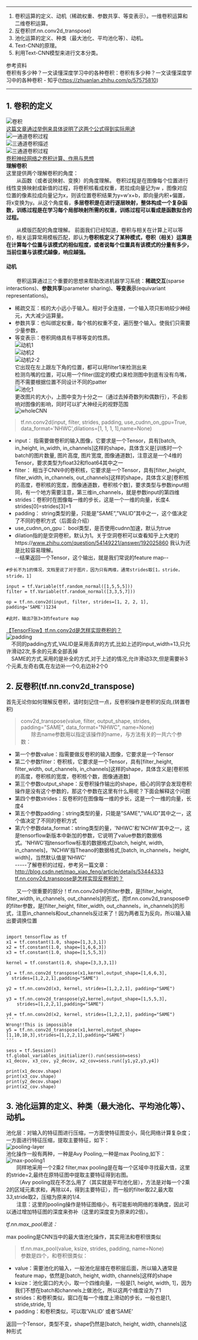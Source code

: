 ***
1. 卷积运算的定义、动机（稀疏权重、参数共享、等变表示）。一维卷积运算和二维卷积运算。  
2. 反卷积(tf.nn.conv2d_transpose)  
3. 池化运算的定义、种类（最大池化、平均池化等）、动机。   
4. Text-CNN的原理。   
5. 利用Text-CNN模型来进行文本分类。   

参考资料    
卷积有多少种？一文读懂深度学习中的各种卷积：卷积有多少种？一文读懂深度学习中的各种卷积 - 知乎(https://zhuanlan.zhihu.com/p/57575810)   
****   
## 1. 卷积的定义   
![卷积](./images/卷积.png)    
[这篇文章通过举例来具体说明了这两个公式得到实际用途](https://www.cnblogs.com/sevenyuan/p/7810755.html)   
![一通道卷积过程](./images/一通道卷积过程.png)   
![三通道卷积描述](./images/三通道卷积描述.png)   
![三通道卷积过程](./images/三通道卷积过程.png)   
[卷积神经网络之卷积计算、作用与思想 ](https://www.cnblogs.com/shine-lee/p/9932226.html)   
**理解卷积**   
这里提供两个理解卷积的角度：    
&emsp;&emsp;从函数（或者说映射、变换）的角度理解。 卷积过程是在图像每个位置进行线性变换映射成新值的过程，将卷积核看成权重，若拉成向量记为w
，图像对应位置的像素拉成向量记为x，则该位置卷积结果为y=w′x+b，即向量内积+偏置，将x变换为y。从这个角度看，**多层卷积是在进行逐层映射，整体构成一个复杂函数，训练过程是在学习每个局部映射所需的权重，训练过程可以看成是函数拟合的过程。**     

&emsp;&emsp;从模版匹配的角度理解。 前面我们已经知道，卷积与相关在计算上可以等价，相关运算常用模板匹配，即认为**卷积核定义了某种模式，卷积（相关）运算是在计算每个位置与该模式的相似程度，或者说每个位置具有该模式的分量有多少，当前位置与该模式越像，响应越强。**   
#### 动机  
&emsp;&emsp;卷积运算通过三个重要的思想来帮助改进机器学习系统：**稀疏交互**(sparse interactions)、**参数共享**(parameter sharing)、**等变表示**(equivariant representations)。   
* 稀疏交互：核的大小远小于输入。相对于全连接，一个输入项只影响较少神经元，大大减少运算量。  
* 参数共享：也叫绑定权重，每个核的权重不变，遍历整个输入。使我们只需要少量参数，   
* 等变表示：卷积网络具有平移等变的性质。  
![动机1](./images/动机1.png)     
![动机2](./images/动机2.png)     
![动机2-2](./images/动机2-2.png)     
它出现在左上跟左下角的位置，都可以用filter1来检测出来   
检测鸟嘴的位置，可以用一个fliter(固定的模式)来检测图中到底有没有鸟嘴，而不需要根据位置不同设计不同的patter      
![池化1](./images/池化1.png)   
更改图片的大小，上图中变为十分之一（通过去掉奇数列和偶数行），不会影响对图像的影响，同时可以扩大神经元的视野范围   
![wholeCNN](./images/wholeCNN.PNG)   
>tf.nn.conv2d(input, filter, strides, padding, use_cudnn_on_gpu=True,  data_format='NHWC',dilations=[1, 1, 1, 1],name=None)    

* input： 指需要做卷积的输入图像，它要求是一个Tensor，具有[batch, in_height, in_width, in_channels]这样的shape，具体含义是[训练时一个batch的图片数量, 图片高度, 图片宽度, 图像通道数]，注意这是一个4维的Tensor，要求类型为float32和float64其中之一   
* filter： 相当于CNN中的卷积核，它要求是一个Tensor，具有[filter_height, filter_width, in_channels, out_channels]这样的shape，具体含义是[卷积核的高度，卷积核的宽度，图像通道数，卷积核个数]，要求类型与参数input相同，有一个地方需要注意，第三维in_channels，就是参数input的第四维     
* strides：卷积时在图像每一维的步长，这是一个一维的向量，长度4.  strides[0]=strides[3]=1   
* padding： string类型的量，只能是”SAME”,”VALID”其中之一，这个值决定了不同的卷积方式（后面会介绍）  
* use_cudnn_on_gpu： bool类型，是否使用cudnn加速，默认为true   
* dilation指的是空洞卷积，默认为1。关于空洞卷积可以查看知乎上大佬的https://www.zhihu.com/question/54149221/answer/192025860 我认为还是比较容易理解。   
--结果返回一个Tensor，这个输出，就是我们常说的feature map--
```
#步长不为1的情况，文档里说了对于图片，因为只有两维，通常strides取[1，stride，stride，1]

input = tf.Variable(tf.random_normal([1,5,5,5]))
filter = tf.Variable(tf.random_normal([3,3,5,7]))

op = tf.nn.conv2d(input, filter, strides=[1, 2, 2, 1], padding='SAME')1234

#此时，输出7张3×3的feature map 
```
[【TensorFlow】tf.nn.conv2d是怎样实现卷积的？](https://blog.csdn.net/mao_xiao_feng/article/details/78004522)   
![padding](./images/padding.png)   
&emsp;不同的padding方式,VALID是采用丢弃的方式,比如上述的input_width=13,只允许滑动2次,多余的元素全部丢掉     
&emsp;SAME的方式,采用的是补全的方式,对于上述的情况,允许滑动3次,但是需要补3个元素,左奇右偶,在左边补一个0,右边补2个0  

## 2. 反卷积(tf.nn.conv2d_transpose)    
首先无论你如何理解反卷积，请时刻记住一点，反卷积操作是卷积的反向,(转置卷积)   
>conv2d_transpose(value, filter, output_shape, strides, padding="SAME", data_format="NHWC", name=None)  
&emsp;&emsp;除去name参数用以指定该操作的name，与方法有关的一共六个参数：   
* 第一个参数value：指需要做反卷积的输入图像，它要求是一个Tensor   
* 第二个参数filter：卷积核，它要求是一个Tensor，具有[filter_height, filter_width, out_channels, in_channels]这样的shape，具体含义是[卷积核的高度，卷积核的宽度，卷积核个数，图像通道数]   
* 第三个参数output_shape：反卷积操作输出的shape，细心的同学会发现卷积操作是没有这个参数的，那这个参数在这里有什么用呢？下面会解释这个问题   
* 第四个参数strides：反卷积时在图像每一维的步长，这是一个一维的向量，长度4   
* 第五个参数padding：string类型的量，只能是"SAME","VALID"其中之一，这个值决定了不同的卷积方式   
* 第六个参数data_format：string类型的量，'NHWC'和'NCHW'其中之一，这是tensorflow新版本中新加的参数，它说明了value参数的数据格式。'NHWC'指tensorflow标准的数据格式[batch, height, width, in_channels]，'NCHW'指Theano的数据格式,[batch, in_channels，height, width]，当然默认值是'NHWC'   
  -----了解卷积的过程，参考另一篇文章：http://blog.csdn.net/mao_xiao_feng/article/details/53444333
[tf.nn.conv2d_transpose是怎样实现反卷积的？](https://blog.csdn.net/mao_xiao_feng/article/details/71713358)   
  
&emsp;&emsp;又一个很重要的部分！tf.nn.conv2d中的filter参数，是[filter_height, filter_width, in_channels, out_channels]的形式，而tf.nn.conv2d_transpose中的filter参数，是[filter_height, filter_width, out_channels，in_channels]的形式，注意in_channels和out_channels反过来了！因为两者互为反向，所以输入输出要调换位置   
```

import tensorflow as tf
x1 = tf.constant(1.0, shape=[1,3,3,1])
x2 = tf.constant(1.0, shape=[1,6,6,3])
x3 = tf.constant(1.0, shape=[1,5,5,3])

kernel = tf.constant(1.0, shape=[3,3,3,1])

y1 = tf.nn.conv2d_transpose(x1,kernel,output_shape=[1,6,6,3],
  strides=[1,2,2,1],padding="SAME")
  
y2 = tf.nn.conv2d(x3, kernel, strides=[1,2,2,1], padding="SAME")

y3 = tf.nn.conv2d_transpose(y2,kernel,output_shape=[1,5,5,3],
    strides=[1,2,2,1],padding="SAME")

y4 = tf.nn.conv2d(x2, kernel, strides=[1,2,2,1], padding="SAME")
'''
Wrong!!This is impossible
y5 = tf.nn.conv2d_transpose(x1,kernel,output_shape=[1,10,10,3],strides=[1,2,2,1],padding="SAME")
'''

sess = tf.Session()
tf.global_variables_initializer().run(session=sess)
x1_decov, x3_cov, y2_decov, x2_cov=sess.run([y1,y2,y3,y4])

print(x1_decov.shape)
print(x3_cov.shape)
print(y2_decov.shape)
print(x2_cov.shape)
```  
## 3. 池化运算的定义、种类（最大池化、平均池化等）、动机。    
池化层：对输入的特征图进行压缩，一方面使特征图变小，简化网络计算复杂度；一方面进行特征压缩，提取主要特征，如下：  
![pooling-layer](./images/pooling-layer.png)  
池化操作一般有两种，一种是Avy Pooling,一种是max Pooling,如下：   
![max-pooling1](./images/max-pooling1.png)  
&emsp;&emsp;同样地采用一个2乘2 filter,max pooling是在每一个区域中寻找最大值，这里的stride=2,最终在原特征图中提取主要特征得到右图。    
&emsp;&emsp;（Avy pooling现在不怎么用了（其实就是平均池化层），方法是对每一个2乘2的区域元素求和，再除以4，得到主要特征），而一般的filter取2*2*,最大取3*3*,stride取2，压缩为原来的1/4.    
&emsp;&emsp;注意：这里的pooling操作是特征图缩小，有可能影响网络的准确度，因此可以通过增加特征图的深度来弥补（这里的深度变为原来的2倍）。    

*tf.nn.max_pool用法：*      

max pooling是CNN当中的最大值池化操作，其实用法和卷积很类似   
>tf.nn.max_pool(value, ksize, strides, padding, name=None)    
参数是四个，和卷积很类似：    
* value：需要池化的输入，一般池化层接在卷积层后面，所以输入通常是feature map，依然是[batch, height, width, channels]这样的shape   
* ksize：池化窗口的大小，取一个四维向量，一般是[1, height, width, 1]，因为我们不想在batch和channels上做池化，所以这两个维度设为了1    
* strides：和卷积类似，窗口在每一个维度上滑动的步长，一般也是[1, stride,stride, 1]   
* padding：和卷积类似，可以取’VALID’ 或者’SAME’   

返回一个Tensor，类型不变，shape仍然是[batch, height, width, channels]这种形式   
